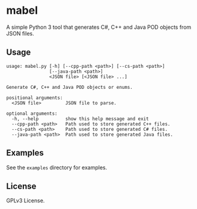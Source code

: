 # mabel
A simple Python 3 tool that generates C#, C++ and Java POD objects from JSON files.

## Usage
```
usage: mabel.py [-h] [--cpp-path <path>] [--cs-path <path>]
                [--java-path <path>]
                <JSON file> [<JSON file> ...]

Generate C#, C++ and Java POD objects or enums.

positional arguments:
  <JSON file>         JSON file to parse.

optional arguments:
  -h, --help          show this help message and exit
  --cpp-path <path>   Path used to store generated C++ files.
  --cs-path <path>    Path used to store generated C# files.
  --java-path <path>  Path used to store generated Java files.
```

## Examples
See the `examples` directory for examples.

## License
GPLv3 License.